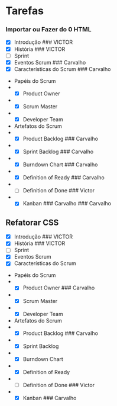 # Tarefas

### Importar ou Fazer do 0 HTML
- [x] Introdução ### VICTOR
- [x] História  ### VICTOR
- [ ] Sprint
- [x] Eventos Scrum ### Carvalho
- [x] Características do Scrum  ### Carvalho
- Papéis do Scrum
- - [x] Product Owner 
- - [x] Scrum Master
- - [x] Developer Team
- Artefatos do Scrum
- - [x] Product Backlog ### Carvalho
- - [x] Sprint Backlog ### Carvalho
- - [x] Burndown Chart ### Carvalho 
- - [x] Definition of Ready ### Carvalho
- - [ ] Definition of Done  ### Victor
- - [x] Kanban ### Carvalho ### Carvalho

## Refatorar CSS

- [x] Introdução ### VICTOR
- [x] História ### VICTOR
- [ ] Sprint    
- [x] Eventos Scrum
- [x] Características do Scrum
- Papéis do Scrum
- - [x] Product Owner  ### Carvalho
- - [x] Scrum Master
- - [x] Developer Team
- Artefatos do Scrum
- - [x] Product Backlog ### Carvalho
- - [x] Sprint Backlog
- - [x] Burndown Chart
- - [x] Definition of Ready
- - [ ] Definition of Done ### Victor
- - [x] Kanban ### Carvalho
